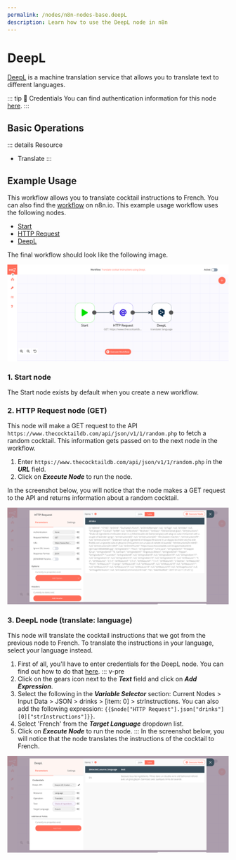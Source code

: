 ```yaml
---
permalink: /nodes/n8n-nodes-base.deepL
description: Learn how to use the DeepL node in n8n
---
```


# DeepL

[DeepL](https://deepL.com) is a machine translation service that allows you to translate text to different languages.

::: tip 🔑 Credentials
You can find authentication information for this node [here](../../../credentials/DeepL/README.md).
:::

## Basic Operations

::: details Resource
- Translate
:::

## Example Usage

This workflow allows you to translate cocktail instructions to French. You can also find the [workflow](https://n8n.io/workflows/998) on n8n.io. This example usage workflow uses the following nodes.
- [Start](../../core-nodes/Start/README.md)
- [HTTP Request](../../core-nodes/HTTPRequest/README.md)
- [DeepL]()

The final workflow should look like the following image.

![A workflow with the DeepL node](./workflow.png)

### 1. Start node

The Start node exists by default when you create a new workflow.

### 2. HTTP Request node (GET)

This node will make a GET request to the API `https://www.thecocktaildb.com/api/json/v1/1/random.php` to fetch a random cocktail. This information gets passed on to the next node in the workflow.

1. Enter `https://www.thecocktaildb.com/api/json/v1/1/random.php` in the ***URL*** field.
2. Click on ***Execute Node*** to run the node.

In the screenshot below, you will notice that the node makes a GET request to the API and returns information about a random cocktail.

![Using the HTTP Request node to get the information about a random cocktail](./HTTPRequest_node.png)

### 3. DeepL node (translate: language)

This node will translate the cocktail instructions that we got from the previous node to French. To translate the instructions in your language, select your language instead.

1. First of all, you'll have to enter credentials for the DeepL node. You can find out how to do that [here](../../../credentials/DeepL/README.md).
::: v-pre
2. Click on the gears icon next to the ***Text*** field and click on ***Add Expression***.
3. Select the following in the ***Variable Selector*** section: Current Nodes > Input Data > JSON > drinks > [item: 0] > strInstructions. You can also add the following expression: `{{$node["HTTP Request"].json["drinks"][0]["strInstructions"]}}`.
4. Select 'French' from the ***Target Language*** dropdown list.
5. Click on ***Execute Node*** to run the node.
:::
In the screenshot below, you will notice that the node translates the instructions of the cocktail to French.

![Using the DeepL node to translate the instructions to French](./DeepL_node.png)
